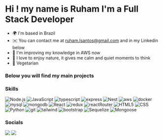 Hi ! [](https://user-images.githubusercontent.com/18350557/176309783-0785949b-9127-417c-8b55-ab5a4333674e.gif)my name is Ruham I'm a Full Stack Developer
==================================================================================================================================

* 🌍  I'm based in Brazil
* ✉️  You can contact me at [ruham.lsantos@gmail.com](mailto:ruham.lsantos@gmail.com) and in my Linkedin below
* 🧠  I'm improving my knowledge in AWS now
* :evergreen_tree: I love to enjoy nature, it gives me calm and quiet moments to think
* :green_apple: Vegetarian

###               Below you will find my main projects

### Skills
<div>
<img src="https://img.shields.io/badge/Node.js-43853D?style=for-the-badge&logo=node.js&logoColor=white" alt="Node.js" />
<img src="https://img.shields.io/badge/JavaScript-F7DF1E?style=for-the-badge&logo=javascript&logoColor=black" alt="JavaScript" />
<img src="https://img.shields.io/badge/TypeScript-1572B6?style=for-the-badge&logo=typescript&logoColor=white" alt="typescript" />
<img src="https://img.shields.io/badge/Express-404D59?style=for-the-badge&logo=express&logoColor=white" alt="express" />
<img src="https://img.shields.io/badge/Nestjs-CA4245?style=for-the-badge&logo=nestjs&logoColor=white" alt="Nest" />
<img src="https://img.shields.io/badge/Amazon_AWS-232F3E?style=for-the-badge&logo=amazon-aws&logoColor=white" alt="aws" />
<img src="https://img.shields.io/badge/Docker-2496ED?style=for-the-badge&logo=docker&logoColor=white" alt="docker" />
<img src="https://img.shields.io/badge/MySQL-00000F?style=for-the-badge&logo=mysql&logoColor=white" alt="mysql" />
<img src="https://img.shields.io/badge/MongoDB-4EA94B?style=for-the-badge&logo=mongodb&logoColor=white" alt="mongodb" />
<img src="https://img.shields.io/badge/React-20232A?style=for-the-badge&logo=react&logoColor=61DAFB" alt="React" />
<img src="https://img.shields.io/badge/Redux-593D88?style=for-the-badge&logo=redux&logoColor=white" alt="redux" />
<img src="https://img.shields.io/badge/React_Router-CA4245?style=for-the-badge&logo=react-router&logoColor=white" alt="reactRouter" />
<img src="https://img.shields.io/badge/HTML5-E34F26?style=for-the-badge&logo=html5&logoColor=white" alt="HTML5" />
<img src="https://img.shields.io/badge/CSS3-1572B6?style=for-the-badge&logo=css3&logoColor=white" alt="CSS" />
<img src="https://img.shields.io/badge/Python-3776AB?style=for-the-badge&logo=python&logoColor=white" alt="Python" />
<img src="https://img.shields.io/badge/Git-E34F26?style=for-the-badge&logo=git&logoColor=white" alt="git" />
<img src="https://img.shields.io/badge/Tailwind_CSS-38B2AC?style=for-the-badge&logo=tailwind-css&logoColor=white" alt="tailwind" />
<img src="https://img.shields.io/badge/Bootstrap-563D7C?style=for-the-badge&logo=bootstrap&logoColor=white" alt="bootstrap" />
<img src="https://img.shields.io/badge/Sequelize-1572B6?style=for-the-badge&logo=sequelize&logoColor=white" alt="Sequelize" />
<img src="https://img.shields.io/badge/Mongoose-E34F26?style=for-the-badge&logo=mongoose&logoColor=white" alt="Mongoose" />
</div>

### Socials

<p align="left"> <a href="https://www.github.com/RuhamLeal" target="_blank" rel="noreferrer"><img src="https://img.shields.io/badge/GitHub-100000?style=for-the-badge&logo=github&logoColor=white"/></a> <a href="https://www.linkedin.com/in/ruham-leal-dos-santos-sutil-38a837243/" target="_blank" rel="noreferrer"><img src="https://img.shields.io/badge/LinkedIn-0077B5?style=for-the-badge&logo=linkedin&logoColor=white"/></a></p>
